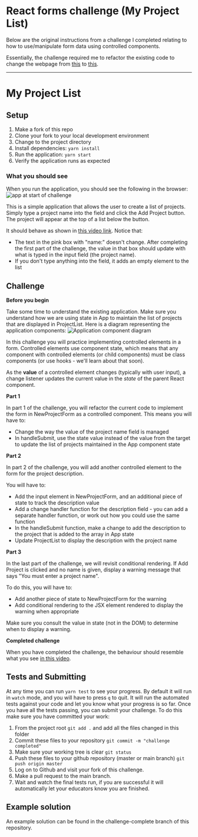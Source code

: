# React forms challenge (My Project List)
Below are the original instructions from a challenge I completed relating to how to use/manipulate form data using controlled components. 

Essentially, the challenge required me to refactor the existing code to change the webpage from [this]('https://www.youtube.com/watch?v=HIIij5J-vNQ') to [this](https://www.youtube.com/watch?v=XzD7Qff9HSQ).

<hr/>

# My Project List

## Setup

1. Make a fork of this repo
2. Clone your fork to your local development environment
3. Change to the project directory
4. Install dependencies: `yarn install`
5. Run the application: `yarn start`
6. Verify the application runs as expected

### What you should see
When you run the application, you should see the following in the browser:
![app at start of challenge](./challenge-start-image.png)

This is a simple application that allows the user to create a list of projects. Simply type a project name into the field and click the Add Project button. The project will appear at the top of a list below the button.

It should behave as shown in [this video link](https://youtu.be/HIIij5J-vNQ). Notice that:
- The text in the pink box with "name:" doesn't change. After completing the first part of the challenge, the value in that box should update with what is typed in the input field (the project name).
- If you don't type anything into the field, it adds an empty element to the list

## Challenge

**Before you begin**

Take some time to understand the existing application. Make sure you understand how we are using state in App to maintain the list of projects that are displayed in ProjectList. Here is a diagram representing the application components:
![Application component diagram](./app-diagram.png)



In this challenge you will practice implementing controlled elements in a form. Controlled elements use component state, which means that any component with controlled elements (or child components) must be class components (or use hooks - we'll learn about that soon).

As the **value** of a controlled element changes (typically with user input), a change listener updates the current value in the *state* of the parent React component.

**Part 1**

In part 1 of the challenge, you will refactor the current code to implement the form in NewProjectForm as a controlled component. This means you will have to:

- Change the way the value of the project name field is managed
- In handleSubmit, use the state value instead of the value from the target to update the list of projects maintained in the App component state

**Part 2**

In part 2 of the challenge, you will add another controlled element to the form for the project description.

You will have to:

- Add the input element in NewProjectForm, and an additional piece of state to track the description value
- Add a change handler function for the description field - you can add a separate handler function, or work out how you could use the same function
- In the handleSubmit function, make a change to add the description to the project that is added to the array in App state
- Update ProjectList to display the description with the project name


**Part 3** 

In the last part of the challenge, we will revisit conditional rendering. 
If Add Project is clicked and no name is given, display a warning message that says "You must enter a project name".

To do this, you will have to:
- Add another piece of state to NewProjectForm for the warning
- Add conditional rendering to the JSX element rendered to display the warning when appropriate
 
Make sure you consult the value in state (not in the DOM) to determine when to display a warning.

**Completed challenge**

When you have completed the challenge, the behaviour should resemble what you see [in this video](https://youtu.be/XzD7Qff9HSQ).


## Tests and Submitting

At any time you can run `yarn test` to see your progress. By default it will run in `watch` mode, and you will have to press `q` to quit. It will run the automated tests against your code and let you know what your progress is so far. Once you have all the tests passing, you can submit your challenge. To do this make sure you have committed your work:

1. From the project root `git add .` and add all the files changed in this folder
2. Commit these files to your repository `git commit -m "challenge completed"`
3. Make sure your working tree is clear `git status`
4. Push these files to your github repository (master or main branch) `git push origin master`
5. Log on to Github and visit your fork of this challenge.
6. Make a pull request to the main branch.
7. Wait and watch the final tests run, if you are successful it will automatically let your educators know you are finished.

## Example solution

An example solution can be found in the challenge-complete branch of this repository.